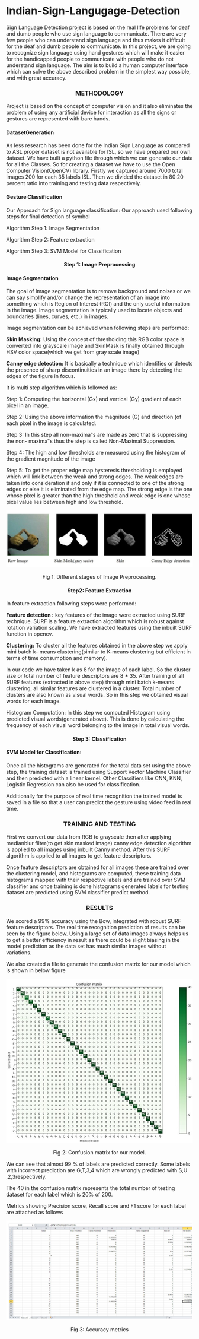 # Indian-Sign-Langugage-Detection
Sign Language Detection project is based on the real life problems for deaf and dumb people who use sign language to communicate. There are very few people who can understand sign language and thus makes it difficult for the deaf and dumb people to communicate. In this project, we are going to recognize sign language using hand gestures which will make it easier for the handicapped people to communicate with people who do not understand sign language. The aim is to build a human computer interface which can solve the above described problem in the simplest way possible, and with great accuracy. 

### <p align="center">METHODOLOGY</p>

Project is based on the concept of computer vision and it also eliminates the problem of using any artificial device for interaction as all the signs or gestures are represented with bare hands. 

#### DatasetGeneration
As less research has been done for the Indian Sign Language as compared to ASL proper dataset is not available for ISL, so we have prepared our own dataset. We have built a python file through which we can generate our data for all the Classes. So  for creating a dataset we have to use the Open Computer Vision(OpenCV) library. Firstly we captured around 7000 total images 200 for each 35 labels ISL. Then we divided the dataset in 80:20 percent ratio into training and testing data respectively.  

#### Gesture Classification

Our Approach for Sign language classification:
Our approach used following steps for final detection of symbol

Algorithm Step 1: Image Segmentation

Algorithm Step 2: Feature extraction 

Algorithm Step 3: SVM Model for Classification 

#### <p align="center">Step 1: Image Preprocessing</p>

#### Image Segmentation

The goal of Image segmentation is to remove background and noises or we can say simplify and/or change the representation of an image into something which is Region of Interest (ROI) and the only useful information in the image. Image segmentation is typically used to locate objects and boundaries (lines, curves, etc.) in images.

Image segmentation can be achieved when following steps are performed:

<b>Skin Masking:</b> Using the concept of thresholding this RGB color space is converted into grayscale image and SkinMask is finally obtained through HSV color space(which we get from gray scale image)

<b>Canny edge detection:</b> It is basically a technique which identifies or detects the presence of sharp discontinuities in an image there by detecting the edges of the figure in focus.

It is multi step algorithm which is followed as:

Step 1: Computing the horizontal (Gx) and vertical (Gy) gradient of each pixel in an image.

Step 2: Using the above information the magnitude (G) and direction (of each pixel in the image is calculated.

Step 3: In this step all non-maxima‟s are made as zero that is suppressing the non- maxima‟s thus the step is called Non-Maximal Suppression.

Step 4: The high and low thresholds are measured using the histogram of the gradient magnitude of the image

Step 5: To get the proper edge map hysteresis thresholding is employed which will link between the weak and strong edges. The weak edges are taken into consideration if and only if it is connected to one of the strong edges or else it is eliminated from the edge map. The strong edge is the one whose pixel is greater than the high threshold and weak edge is one whose pixel value lies between high and low threshold. 

![alt text](https://github.com/ankichd11/Indian-Sign-Langugage-Detection/blob/main/image1.jpg?raw=true)                      
<p align="center">Fig 1:  Different stages of Image Preprocessing.</p>


#### <p align="center">Step2: Feature Extraction</p>

In feature extraction following steps were performed:

<b>Feature detection :</b> key features of the image were extracted using SURF technique. SURF is a feature extraction algorithm which is robust against rotation variation scaling.
We have extracted features using the inbuilt SURF function in opencv.

<b>Clustering:</b> To cluster all the features obtained in the above step we apply mini batch k- means clustering(similar to K-means clustering but efficient in terms of time consumption and memory).

In our code we have taken k as 8 for the image of each label. So the cluster size or total number of feature descriptors are 8 * 35. After training of all SURF features (extracted in above step) through mini batch k-means clustering, all similar features are clustered in a cluster. Total number of clusters are also known as visual words.
So in this step we obtained visual words for each image.

Histogram Computation: In this step we computed Histogram using predicted visual words(generated above). This is done by calculating the frequency of each visual word belonging to the image in total visual words.

#### <p align="center">Step 3: Classification</p> 
#### SVM Model for Classification:

Once all the  histograms are generated for the total data set using the above step, the training dataset is trained using Support Vector Machine Classifier and then predicted with a linear kernel. Other Classifiers like CNN, KNN, Logistic Regression can also be used for classification.

Additionally for the purpose of real time recognition the trained model is saved in a file so that a user can predict the gesture using video feed in real time.

### <p align="center">TRAINING AND TESTING</p>

First we convert our data from RGB to grayscale then after applying medianblur filter(to get skin masked image) canny edge detection algorithm is applied to all images using inbuilt Canny method. After this SURF algorithm is applied to all images to get feature descriptors. 

Once feature descriptors are obtained for all images these are trained over the clustering model, and histograms are computed, these training data histograms mapped with their respective labels and  are trained over SVM classifier and once training is done histograms generated labels for testing dataset are predicted using SVM classifier predict method.

### <p align="center">RESULTS</p>

We scored a 99% accuracy using the Bow, integrated with robust SURF feature descriptors. The real time recognition prediction of results can be seen by the figure below. Using a large set of data images always helps us to get a better efficiency in result as there could be slight biasing in the model prediction as the data set has much similar images without variations.

We also created a file to generate the confusion matrix for our model which is shown in below figure 

![alt text](https://github.com/ankichd11/Indian-Sign-Langugage-Detection/blob/main/image2.jpg?raw=true)
<p align="center">Fig 2: Confusion matrix for our model.</p>			

We can see that almost 99 % of labels are predicted correctly. Some labels with incorrect prediction are G,T,3,4 which are wrongly predicted with S,U ,2,3respectively.

The 40 in the confusion matrix represents the total number of testing dataset for each label which is 20%  of 200.

Metrics showing Precision score, Recall score and F1 score for each label are attached as follows

![alt text](https://github.com/ankichd11/Indian-Sign-Langugage-Detection/blob/main/image3.jpg?raw=true)
<p align="center">Fig 3: Accuracy metrics</p>

